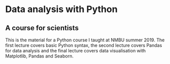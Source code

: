 # Data analysis with Python
## A course for scientists

This is the material for a Python course I taught at NMBU summer 2019.
The first lecture covers basic Python syntax, the second lecture covers Pandas for data analysis and the final lecture covers data visualisation with Matplotlib, Pandas and Seaborn.

